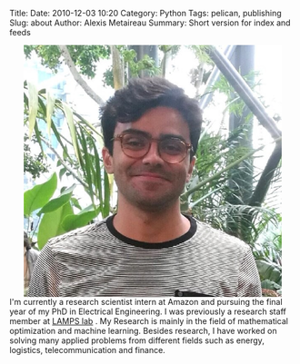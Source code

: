 Title: 
Date: 2010-12-03 10:20
Category: Python
Tags: pelican, publishing
Slug: about
Author: Alexis Metaireau
Summary: Short version for index and feeds

<span class="marginnote"><img src="/images/perfil.png" alt="Image profile" style="width: 90%; display: block; margin-left: auto; margin-right: auto;"></span>I'm currently a research scientist intern at Amazon and pursuing the final year of my PhD in Electrical Engineering. I was previously a research staff member at <a href="http://www.lamps.ind.puc-rio.br">LAMPS lab</a> . My Research is mainly in the field of mathematical optimization and machine learning. Besides research, I have worked on solving many applied problems from different fields such as energy, logistics, telecommunication and finance.

